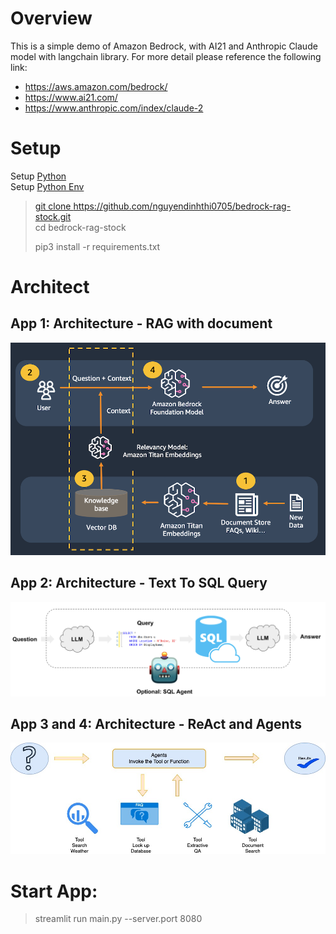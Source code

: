 # Overview
This is a simple demo of Amazon Bedrock, with AI21 and Anthropic Claude model with langchain library. For more detail please reference the following link: <br />
- <a href="https://aws.amazon.com/bedrock/" target="_blank">https://aws.amazon.com/bedrock/ </a>
- <a href="https://www.ai21.com/ " target="_blank">https://www.ai21.com/ </a>
- <a href="https://www.anthropic.com/index/claude-2" target="_blank">https://www.anthropic.com/index/claude-2 </a>

# Setup
 Setup <a href='https://docs.python-guide.org/starting/install3/linux/' target='_blank'> Python <a><br />
 Setup <a href='https://docs.python-guide.org/starting/install3/linux/' target='_blank'> Python Env<br />
 > git clone https://github.com/nguyendinhthi0705/bedrock-rag-stock.git <br />
 > cd bedrock-rag-stock <br />
 >
 > pip3 install -r requirements.txt <br />

# Architect 
## App 1: Architecture - RAG with document
![Architecture 01](./images/architecture01.png)


## App 2: Architecture - Text To SQL Query 
![Architecture 02](./images/architecture02.png)


## App 3 and 4: Architecture - ReAct and Agents
![Architecture 02](./images/architecture03.jpg)
# Start App:
 >   streamlit run main.py --server.port 8080
    